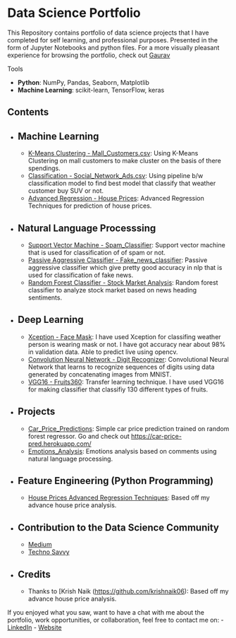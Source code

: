 # Data Science Portfolio
This Repository contains portfolio of data science projects that I have completed for self learning, and professional purposes. 
Presented in the form of Jupyter Notebooks and python files.
For a more visually pleasant experience for browsing the portfolio, check out [Gaurav](https://gauravrajwada.github.io/Protfolio/)

Tools
  - **Python**: NumPy, Pandas, Seaborn, Matplotlib
  - **Machine Learning**: scikit-learn, TensorFlow, keras

## Contents
- ## Machine Learning
    - [K-Means Clustering - Mall_Customers.csv](https://github.com/GauravRajwada/Data-Science/blob/master/K-means_Clustering.ipynb): Using K-Means Clustering on mall customers to make cluster on the basis of there spendings.
     - [Classification - Social_Network_Ads.csv](https://github.com/GauravRajwada/Data-Science/blob/master/Classification%20Model/Classification%20Using%20Pipeline%20.ipynb): Using pipeline b/w classification model to find best model that classify that weather customer buy SUV or not.
     - [Advanced Regression - House Prices](https://github.com/GauravRajwada/Data-Science/blob/master/House%20Prices%20Advanced%20Regression%20Techniques/Model%201.ipynb): Advanced Regression Techniques for prediction of house prices.
  
- ## Natural Language Processsing
    - [Support Vector Machine - Spam_Classifier](https://github.com/GauravRajwada/Data-Science/blob/master/Natural%20Language%20Process/Spam_Classifier.ipynb): Support vector machine that is used for classification of of spam or not. 
    - [Passive Aggressive Classifier - Fake_news_classifier](https://github.com/GauravRajwada/Data-Science/blob/master/Natural%20Language%20Process/Fake_News_Classifier.ipynb):  Passive aggressive classifier which give pretty good accuracy in nlp that is used for classification of fake news. 
    - [Random Forest Classifier - Stock Market Analysis](https://github.com/GauravRajwada/Data-Science/blob/master/Natural%20Language%20Process/Stock_Market_Analysis_based_on_sentiments%20.ipynb): Random forest classifier to analyze stock market based on news heading sentiments.
  
- ## Deep Learning
    - [Xception - Face Mask](https://github.com/GauravRajwada/face-mask-detection): I have used Xception for classifing weather person is wearing mask or not. I have got accuracy near about 98% in validation data. Able to predict live using opencv.
    - [Convolution Neural Network - Digit Recognizer](https://github.com/GauravRajwada/Data-Science/blob/master/DigitRecognizer%20CNN.ipynb): Convolutional Neural Network that learns to recognize sequences of digits using data generated by concatenating images from MNIST.
    - [VGG16 - Fruits360](https://github.com/GauravRajwada/fruits360): Transfer learning technique. I have used VGG16 for making classifier that classifiy 130 different types of fruits.

- ## Projects
    - [Car_Price_Predictions](https://github.com/GauravRajwada/car-price-prediction): Simple car price prediction trained on random forest regressor. Go and check out https://car-price-pred.herokuapp.com/
    - [Emotions_Analysis](https://github.com/GauravRajwada/emotions-analysis): Emotions analysis based on comments using natural language processing.

- ## Feature Engineering (Python Programming)
    - [House Prices Advanced Regression Techniques](https://github.com/GauravRajwada/Data-Science/blob/master/House%20Prices%20Advanced%20Regression%20Techniques/PreProcessing%20Test.ipynb): Based off my advance house price analysis.

- ## Contribution to the Data Science Community 
    - [Medium](https://medium.com/@sintg1999?source=post_page-----8ccd3fb260c2----------------------)
    - [Techno Savvy](https://technosavvy2020.blogspot.com/)

- ## Credits
    - Thanks to [Krish Naik (https://github.com/krishnaik06): Based off my advance house price analysis.

If you enjoyed what you saw, want to have a chat with me about the portfolio, work opportunities, or collaboration, feel free to contact me on:
    - [LinkedIn](https://www.linkedin.com/in/gaurav-singh-b90369191/)
    - [Website](https://gauravrajwada.github.io/Protfolio/)
 

